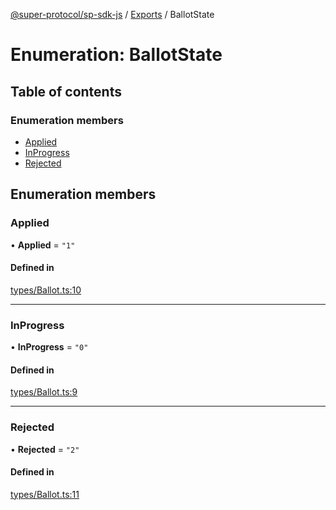[@super-protocol/sp-sdk-js](../README.md) / [Exports](../modules.md) / BallotState

# Enumeration: BallotState

## Table of contents

### Enumeration members

- [Applied](BallotState.md#applied)
- [InProgress](BallotState.md#inprogress)
- [Rejected](BallotState.md#rejected)

## Enumeration members

### Applied

• **Applied** = `"1"`

#### Defined in

[types/Ballot.ts:10](https://github.com/Super-Protocol/sp-sdk-js/blob/94e36db/src/types/Ballot.ts#L10)

___

### InProgress

• **InProgress** = `"0"`

#### Defined in

[types/Ballot.ts:9](https://github.com/Super-Protocol/sp-sdk-js/blob/94e36db/src/types/Ballot.ts#L9)

___

### Rejected

• **Rejected** = `"2"`

#### Defined in

[types/Ballot.ts:11](https://github.com/Super-Protocol/sp-sdk-js/blob/94e36db/src/types/Ballot.ts#L11)
